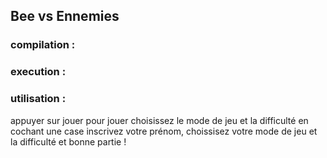 ## Bee vs Ennemies

### compilation :



### execution :



### utilisation :
appuyer sur jouer pour jouer choisissez le mode de jeu et la difficulté en cochant une case
inscrivez votre prénom, choissisez votre mode de jeu et la difficulté et bonne partie ! 

